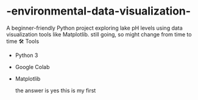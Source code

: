 # -environmental-data-visualization-
A beginner-friendly Python project exploring lake pH levels using data visualization tools like Matplotlib.
still going, so might change from time to time 
🛠 Tools
- Python 3
- Google Colab
- Matplotlib


  the answer is yes this is my first
